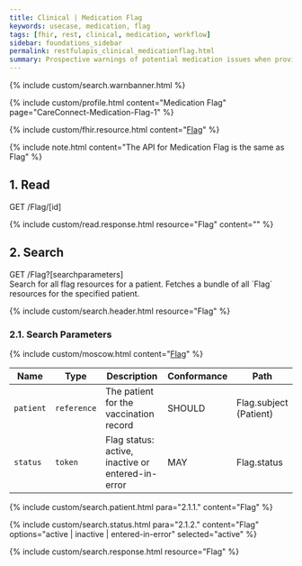 ```yaml
---
title: Clinical | Medication Flag
keywords: usecase, medication, flag
tags: [fhir, rest, clinical, medication, workflow]
sidebar: foundations_sidebar
permalink: restfulapis_clinical_medicationflag.html
summary: Prospective warnings of potential medication issues when providing care to the patient.
---
```

{% include custom/search.warnbanner.html %}

{% include custom/profile.html content="Medication Flag" page="CareConnect-Medication-Flag-1" %}

{% include custom/fhir.resource.html content="[Flag](https://www.hl7.org/fhir/DSTU2/flag.html)" %}


{% include note.html content="The API for Medication Flag is the same as Flag" %}

## 1. Read ##

<div markdown="span" class="alert alert-success" role="alert">
GET /Flag/[id]</div>

{% include custom/read.response.html resource="Flag" content="" %}

## 2. Search ##

<div markdown="span" class="alert alert-success" role="alert">
GET /Flag?[searchparameters]</div>
Search for all flag resources for a patient. Fetches a bundle of all `Flag` resources for the specified patient.

{% include custom/search.header.html resource="Flag" %}

### 2.1. Search Parameters ###

{% include custom/moscow.html content="[Flag](https://www.hl7.org/fhir/DSTU2/flag.html#search)" %}


| Name | Type | Description | Conformance | Path |
|------|------|-------------|-------|------|
| `patient` | `reference` | The patient for the vaccination record | SHOULD | Flag.subject <br>(Patient) |
| `status` | `token` | Flag status: active, inactive or entered-in-error | MAY | Flag.status

<!--
| `date` | `date` | Time period when flag is active |  | Flag.period|
-->

{% include custom/search.patient.html para="2.1.1." content="Flag" %}

{% include custom/search.status.html para="2.1.2." content="Flag" options="active | inactive | entered-in-error" selected="active" %}

{% include custom/search.response.html resource="Flag" %}
